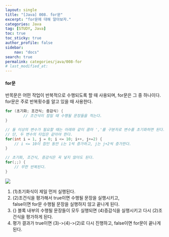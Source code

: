 ```yaml
---
layout:	single
title: "[Java] 008. for문"
excerpt: "for문에 대해 알아보자."
categories: Java
tag: [STUDY, Java]
toc: true
toc_sticky: true
author_profile: false
sidebar:
    nav: "docs"
search: true
permalink: categories/java/008-for
# last_modified_at:
---
```


#### for문

반목문은 어떤 작업이 반복적으로 수행되도록 할 때 사용되며, for문은 그 중 하나이다.  
for문은 주로 반복횟수를 알고 있을 때 사용한다.

```java
for (초기화; 조건식; 증감식) {
    	// 조건식이 참일 때 수행될 문장들을 적는다.
}

// 둘 이상의 변수가 필요할 때는 아래와 같이 콤마 ','를 구분자로 변수를 초기화하면 된다.
// 단, 두 변수의 타입은 같아야 한다.
for(int i = 1, j = 0; i <= 10; i++, j+=2) {
    // i <= 10이 참인 동안 i는 1씩 증가하고, j는 j+2씩 증가한다.
}

// 초기화, 조건식, 증감식은 꼭 넣지 않아도 된다.
for(;;) {
    // 무한 반복된다.
}
```

<img src="https://user-images.githubusercontent.com/92673111/141646961-90401bf7-aaa9-44ac-be1d-53a0bb6ef7e6.jpg"/>

1. (1)초기화식이 제일 먼저 실행된다.  <br/>
2.  (2)조건식을 평가해서 true이면 수행될 문장을 실행시키고, <br/>false이면 for문 수행될 문장을 실행하지 않고 끝나게 된다.  <br/>
3. {} 블록 내부의 수행될 문장들이 모두 실행되면  (4)증감식을 실행시키고 다시 (2)조건식을 평가하게 된다.  <br/>
4. 평가 결과가 true이면 (3)->(4)->(2)로 다시 진행하고, false이면 for문이 끝나게 된다.